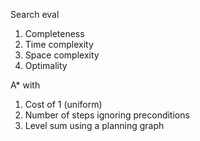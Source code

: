 Search eval
1. Completeness
2. Time complexity
3. Space complexity
4. Optimality

A* with
1. Cost of 1 (uniform)
2. Number of steps ignoring preconditions
3. Level sum using a planning graph
